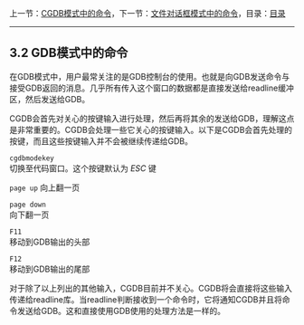 上一节：[CGDB模式中的命令](<3.1.md>)，下一节：[文件对话框模式中的命令](<3.3.md>)，目录：[目录](<contents.md>)

----------

3.2 GDB模式中的命令
-----------------

在GDB模式中，用户最常关注的是GDB控制台的使用。也就是向GDB发送命令与接受GDB返回的消息。几乎所有传入这个窗口的数据都是直接发送给readline缓冲区，然后发送给GDB。

CGDB会首先对关心的按键输入进行处理，然后再将其余的发送给GDB，理解这点是非常重要的。CGDB会处理一些它关心的按键输入。以下是CGDB会首先处理的按键，而且这些按键输入并不会被继续传递给GDB。

`cgdbmodekey`  
切换至代码窗口。这个按键默认为 *ESC* 键

`page up`
向上翻一页

`page down`  
向下翻一页

`F11`  
移动到GDB输出的头部

`F12`  
移动到GDB输出的尾部

对于除了以上列出的其他输入，CGDB目前并不关心。CGDB将会直接将这些输入传递给readline库。当readline判断接收到一个命令时，它将通知CGDB并且将命令发送给GDB。这和直接使用GDB使用的处理方法是一样的。
